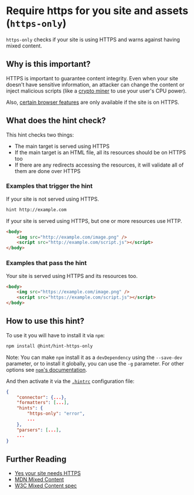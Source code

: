 # Require https for you site and assets (`https-only`)

`https-only` checks if your site is using HTTPS and warns against having
mixed content.

## Why is this important?

HTTPS is important to guarantee content integrity. Even when your site
doesn't have sensitive information, an attacker can change the content
or inject malicious scripts (like a [crypto miner][crypto miner] to
use your user's CPU power).

Also, [certain browser features][certain features] are only available if the
site is on HTTPS.

## What does the hint check?

This hint checks two things:

* The main target is served using HTTPS
* If the main target is an HTML file, all its resources should be on HTTPS too
* If there are any redirects accessing the resources, it will validate all of
  them are done over HTTPS

### Examples that **trigger** the hint

If your site is not served using HTTPS.

```bash
hint http://example.com
```

If your site is served using HTTPS, but one or more resources use HTTP.

```html
<body>
    <img src="http://example.com/image.png" />
    <script src="http://example.com/script.js"></script>
</body>
```

### Examples that **pass** the hint

Your site is served using HTTPS and its resources too.

```html
<body>
    <img src="https://example.com/image.png" />
    <script src="https://example.com/script.js"></script>
</body>
```

## How to use this hint?

To use it you will have to install it via `npm`:

```bash
npm install @hint/hint-https-only
```

Note: You can make `npm` install it as a `devDependency` using the
`--save-dev` parameter, or to install it globally, you can use the
`-g` parameter. For other options see [`npm`'s
documentation](https://docs.npmjs.com/cli/install).

And then activate it via the [`.hintrc`][hintrc] configuration file:

```json
{
    "connector": {...},
    "formatters": [...],
    "hints": {
        "https-only": "error",
        ...
    },
    "parsers": [...],
    ...
}
```

## Further Reading

* [Yes your site needs HTTPS][needs https]
* [MDN Mixed Content][mixed content]
* [W3C Mixed Content spec][spec]

[crypto miner]: https://scotthelme.co.uk/protect-site-from-cryptojacking-csp-sri/
[hintrc]: https://webhint.io/docs/user-guide/further-configuration/hintrc-formats
[mixed content]: https://developer.mozilla.org/en-US/docs/Web/Security/Mixed_content
[needs https]: https://doesmysiteneedhttps.com/
[certain features]: https://developer.mozilla.org/en-US/docs/Web/Security/Secure_Contexts/features_restricted_to_secure_contexts
[spec]: https://w3c.github.io/webappsec-mixed-content/
